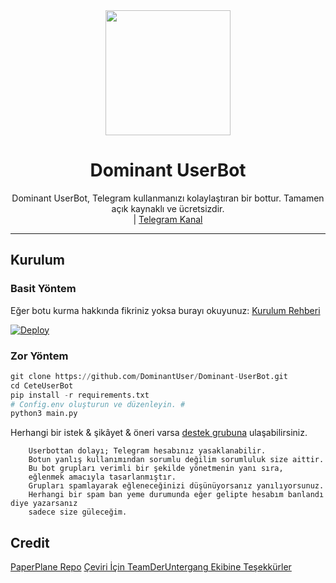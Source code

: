 <div align="center">
  <img src="https://i.hizliresim.com/FJk9Qa.jpg" width="200" height="200">
  <h1>Dominant UserBot</h1>
</div>
<p align="center">
    Dominant UserBot, Telegram kullanmanızı kolaylaştıran bir bottur. Tamamen açık kaynaklı ve ücretsizdir.
    <br>|
        <a href="https://t.me/DominantUserBot">Telegram Kanal</a>
    <br>
</p>

----

## Kurulum
### Basit Yöntem
Eğer botu kurma hakkında fikriniz yoksa burayı okuyunuz: [Kurulum Rehberi](https://github.com/DominantUser/Dominant-UserBot/wiki/Kurulum/)

[![Deploy](https://www.herokucdn.com/deploy/button.svg)](https://heroku.com/deploy?template=https://github.com/DominantUser/Dominant-UserBot)
### Zor Yöntem
```python
git clone https://github.com/DominantUser/Dominant-UserBot.git
cd CeteUserBot
pip install -r requirements.txt
# Config.env oluşturun ve düzenleyin. #
python3 main.py
```

Herhangi bir istek & şikâyet & öneri varsa [destek grubuna](https://t.me/DominantUserBot) ulaşabilirsiniz.

```
    Userbottan dolayı; Telegram hesabınız yasaklanabilir.
    Botun yanlış kullanımından sorumlu değilim sorumluluk size aittir.
    Bu bot grupları verimli bir şekilde yönetmenin yanı sıra,
    eğlenmek amacıyla tasarlanmıştır.
    Grupları spamlayarak eğleneceğinizi düşünüyorsanız yanılıyorsunuz.
    Herhangi bir spam ban yeme durumunda eğer gelipte hesabım banlandı diye yazarsanız
    sadece size güleceğim.
```

## Credit
[PaperPlane Repo](https://github.com/RaphielGang/Telegram-Paperplane)
[Çeviri İçin TeamDerUntergang Ekibine Teşekkürler](https://github.com/TeamDerUntergang/Telegram-UserBot)

